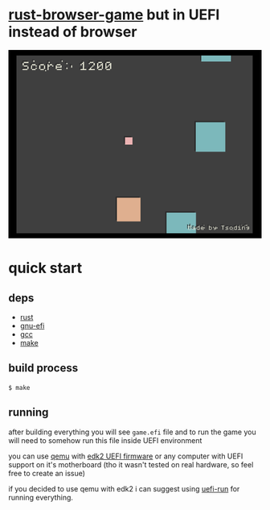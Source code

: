 # [rust-browser-game](https://github.com/tsoding/rust-browser-game) but in UEFI instead of browser

![thumbnail](./thumbnail.png)

# quick start

## deps
+ [rust](https://rust-lang.org/)
+ [gnu-efi](https://github.com/vathpela/gnu-efi)
+ [gcc](https://gcc.gnu.org/)
+ [make](https://www.gnu.org/software/make/make.html)

## build process
```shell
$ make
```

## running

after building everything you will see `game.efi` file and to run the game you will need to somehow run this file inside UEFI environment

you can use [qemu](http://www.qemu.org) with [edk2 UEFI firmware](https://github.com/tianocore/edk2) or any computer with UEFI support on it's motherboard (tho it wasn't tested on real hardware, so feel free to create an issue)

if you decided to use qemu with edk2 i can suggest using [uefi-run](https://github.com/Richard-W/uefi-run) for running everything.
